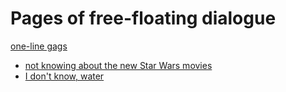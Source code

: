 # Pages of free-floating dialogue

[one-line gags](bccde6f9-1100-4832-a665-b4c586d83c9a.md)

- [not knowing about the new Star Wars movies][sw]
- [I don't know, water][idkw]

[sw]: 722a3aef-9c34-41c2-999a-e8ba6bf63663.md
[idkw]: b8d3bffd-27b0-4a18-86bc-9bc97627db8c.md
